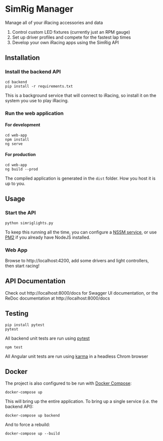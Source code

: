 # SimRig Manager
Manage all of your iRacing accessories and data
1. Control custom LED fixtures (currently just an RPM gauge)
2. Set up driver profiles and compete for the fastest lap times
3. Develop your own iRacing apps using the SimRig API

## Installation
### Install the backend API
```
cd backend
pip install -r requirements.txt
```
This is a background service that will connect to iRacing, so install it on the system you use to play iRacing.

### Run the web application
#### For development
```
cd web-app
npm install
ng serve
```

#### For production
```
cd web-app
ng build --prod
```
The compiled application is generated in the ```dist``` folder. How you host it is up to you.
## Usage
### Start the API
```
python simriglights.py
```
To keep this running all the time, you can configure a [NSSM service](https://nssm.cc/download), or use [PM2](https://www.npmjs.com/package/pm2) if you already have NodeJS installed.
### Web App
Browse to http://localhost:4200, add some drivers and light controllers, then start racing!
## API Documentation
Check out http://localhost:8000/docs for Swagger UI documentation, or the ReDoc documentation at http://localhost:8000/docs

## Testing
```
pip install pytest
pytest
```
All backend unit tests are run using [pytest](https://docs.pytest.org/en/6.2.x/)
```
npm test
```
All Angular unit tests are run using [karma](http://karma-runner.github.io/6.3/index.html) in a headless Chrom browser

## Docker
The project is also configured to be run with [Docker Compose](https://docs.docker.com/compose/):
```
docker-compose up
```
This will bring up the entire application. To bring up a single service (i.e. the backend API):
```
docker-compose up backend
```
And to force a rebuild:
```
docker-compose up --build
```
